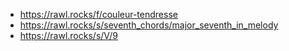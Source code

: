- https://rawl.rocks/f/couleur-tendresse
- https://rawl.rocks/s/seventh_chords/major_seventh_in_melody
- https://rawl.rocks/s/V/9
